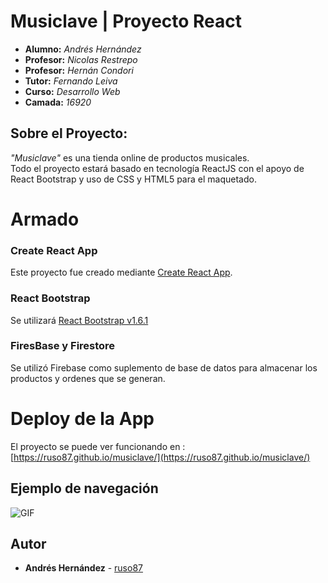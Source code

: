 # Musiclave | Proyecto React

* **Alumno:** _Andrés Hernández_
* **Profesor:** _Nicolas Restrepo_
* **Profesor:** _Hernán Condori_
* **Tutor:** _Fernando Leiva_
* **Curso:** _Desarrollo Web_
* **Camada:** _16920_

## Sobre el Proyecto:

_"Musiclave"_ es una tienda online de productos musicales.\
Todo el proyecto estará basado en tecnología ReactJS con el apoyo de React Bootstrap y uso de CSS y HTML5 para el maquetado.

# Armado

### Create React App

Este proyecto fue creado mediante [Create React App](https://github.com/facebook/create-react-app).

### React Bootstrap

Se utilizará [React Bootstrap v1.6.1](https://react-bootstrap-v4.netlify.app/)

### FiresBase y Firestore

Se utilizó Firebase como suplemento de base de datos para almacenar los productos y ordenes que se generan.

# Deploy de la App

El proyecto se puede ver funcionando en : [https://ruso87.github.io/musiclave/](https://ruso87.github.io/musiclave/)

## Ejemplo de navegación

![GIF](/musiclave.gif "Navegacion")


## Autor

* **Andrés Hernández** - [ruso87](https://github.com/ruso87)
